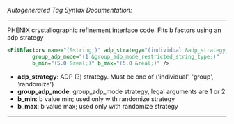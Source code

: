 <!-- THIS IS AN AUTOGENERATED FILE: Don't edit it directly, instead change the schema definition in the code itself. -->

_Autogenerated Tag Syntax Documentation:_

---
PHENIX crystallographic refinement interface code.  Fits b factors using an adp strategy

```xml
<FitBfactors name="(&string;)" adp_strategy="(individual &adp_strategy_type;)"
        group_adp_mode="(1 &group_adp_mode_restricted_string_type;)"
        b_min="(5.0 &real;)" b_max="(5.0 &real;)" />
```

-   **adp_strategy**: ADP (?) strategy.  Must be one of ('individual', 'group', 'randomize')
-   **group_adp_mode**: group_adp_mode strategy, legal arguments are 1 or 2
-   **b_min**: b value min; used only with randomize strategy
-   **b_max**: b value max; used only with randomize strategy

---
